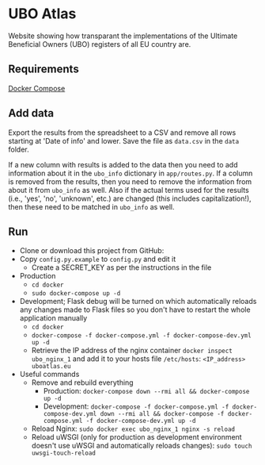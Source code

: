 # UBO Atlas
Website showing how transparant the implementations of the Ultimate Beneficial Owners (UBO) registers of all EU country are.


## Requirements
[Docker Compose](https://docs.docker.com/compose/install/)


## Add data
Export the results from the spreadsheet to a CSV and remove all rows starting at 'Date of info' and lower. Save the file as `data.csv` in the `data` folder.

If a new column with results is added to the data then you need to add information about it in the `ubo_info` dictionary in `app/routes.py`. If a column is removed from the results, then you need to remove the information from about it from `ubo_info` as well. Also if the actual terms used for the results (i.e., 'yes', 'no', 'unknown', etc.) are changed (this includes capitalization!), then these need to be matched in `ubo_info` as well.


## Run
- Clone or download this project from GitHub:
- Copy `config.py.example` to `config.py` and edit it
   - Create a SECRET_KEY as per the instructions in the file
- Production
   - `cd docker`
   - `sudo docker-compose up -d`
- Development; Flask debug will be turned on which automatically reloads any changes made to Flask files so you don't have to restart the whole application manually
   - `cd docker`
   - `docker-compose -f docker-compose.yml -f docker-compose-dev.yml up -d`
   - Retrieve the IP address of the nginx container `docker inspect ubo_nginx_1` and add it to your hosts file `/etc/hosts`: `<IP_address> uboatlas.eu`
- Useful commands
   - Remove and rebuild everything
      - Production: `docker-compose down --rmi all && docker-compose up -d`
      - Development: `docker-compose -f docker-compose.yml -f docker-compose-dev.yml down --rmi all && docker-compose -f docker-compose.yml -f docker-compose-dev.yml up -d`
   - Reload Nginx: `sudo docker exec ubo_nginx_1 nginx -s reload`
   - Reload uWSGI (only for production as development environment doesn't use uWSGI and automatically reloads changes): `sudo touch uwsgi-touch-reload`
